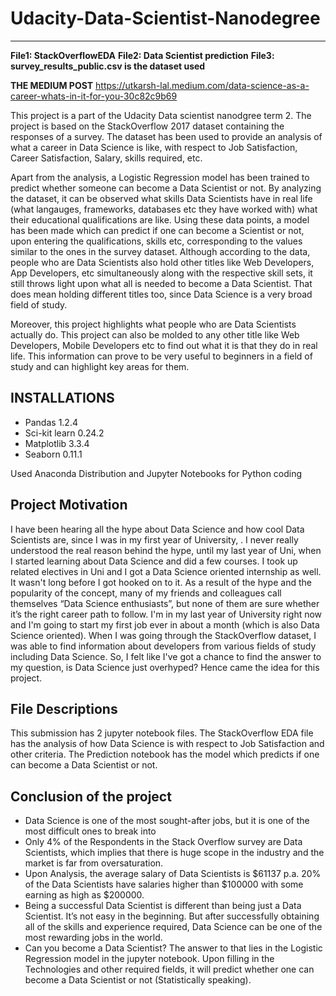 # Udacity-Data-Scientist-Nanodegree
----
**File1: StackOverflowEDA**
**File2: Data Scientist prediction**
**File3: survey_results_public.csv is the dataset used**

**THE MEDIUM POST** 
https://utkarsh-lal.medium.com/data-science-as-a-career-whats-in-it-for-you-30c82c9b69

This project is a part of the Udacity Data scientist nanodgree term 2. The project is based on the StackOverflow 2017 dataset containing the responses of a survey. The dataset has been used to provide an analysis of what a career in Data Science is like, with respect to Job Satisfaction, Career Satisfaction, Salary, skills required, etc. 

Apart from the analysis, a Logistic Regression model has been trained to predict whether someone can become a Data Scientist or not. By analyzing the dataset, it can be observed what skills Data Scientists have in real life (what langauges, frameworks, databases etc they have worked with) what their educational qualifications are like. Using these data points, a model has been made which can predict if one can become a Scientist or not, upon entering the qualifications, skills etc, corresponding to the values similar to the ones in the survey dataset. Although according to the data, people who are Data Scientists also hold other titles like Web Developers, App Developers, etc simultaneously along with the respective skill sets, it still throws light upon what all is needed to become a Data Scientist. That does mean holding different titles too, since Data Science is a very broad field of study.

Moreover, this project highlights what people who are Data Scientists actually do. This project can also be molded to any other title like Web Developers, Mobile Developers etc to find out what it is that they do in real life. This information can prove to be very useful to beginners in a field of study and can highlight key areas for them.


**INSTALLATIONS**
----
* Pandas 1.2.4
* Sci-kit learn 0.24.2
* Matplotlib 3.3.4
* Seaborn 0.11.1

Used Anaconda Distribution and Jupyter Notebooks for Python coding

**Project Motivation**
----
I have been hearing all the hype about Data Science and how cool Data Scientists are, since I was in my first year of University, . I never really understood the real reason behind the hype, until my last year of Uni, when I started learning about Data Science and did a few courses. I took up related electives in Uni and I got a Data Science oriented internship as well. It wasn't long before I got hooked on to it. As a result of the hype and the popularity of the concept, many of my friends and colleagues call themselves “Data Science enthusiasts”, but none of them are sure whether it’s the right career path to follow.
I'm in my last year of University right now and I'm going to start my first job ever in about a month (which is also Data Science oriented). When I was going through the StackOverflow dataset, I was able to find information about developers from various fields of study including Data Science. So, I felt like I've got a chance to find the answer to my question, is Data Science just overhyped? Hence came the idea for this project.

**File Descriptions**
----
This submission has 2 jupyter notebook files. The StackOverflow EDA file has the analysis of how Data Science is with respect to Job Satisfaction and other criteria. The Prediction notebook has the model which predicts if one can become a Data Scientist or not.

**Conclusion of the project**
----
* Data Science is one of the most sought-after jobs, but it is one of the most difficult ones to break into
* Only 4% of the Respondents in the Stack Overflow survey are Data Scientists, which implies that there is huge scope in the industry and the market is far from oversaturation.
* Upon Analysis, the average salary of Data Scientists is $61137 p.a. 20% of the Data Scientists have salaries higher than $100000 with some earning as high as $200000.
* Being a successful Data Scientist is different than being just a Data Scientist. It’s not easy in the beginning. But after successfully obtaining all of the skills and experience required, Data Science can be one of the most rewarding jobs in the world.
* Can you become a Data Scientist? The answer to that lies in the Logistic Regression model in the jupyter notebook. Upon filling in the Technologies and other required fields, it will predict whether one can become a Data Scientist or not (Statistically speaking).

